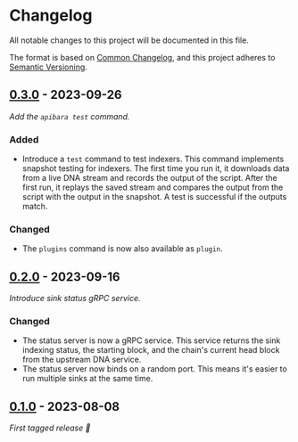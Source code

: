 # Changelog

All notable changes to this project will be documented in this file.

The format is based on [Common Changelog](https://common-changelog.org/), and
this project adheres to
[Semantic Versioning](https://semver.org/spec/v2.0.0.html).

## [0.3.0] - 2023-09-26

_Add the `apibara test` command._

### Added

 - Introduce a `test` command to test indexers. This command implements
   snapshot testing for indexers. The first time you run it, it downloads data
   from a live DNA stream and records the output of the script. After the first
   run, it replays the saved stream and compares the output from the script with
   the output in the snapshot. A test is successful if the outputs match.

### Changed

 - The `plugins` command is now also available as `plugin`.

## [0.2.0] - 2023-09-16

_Introduce sink status gRPC service._

### Changed

 - The status server is now a gRPC service. This service returns the sink
   indexing status, the starting block, and the chain's current head block
   from the upstream DNA service. 
 - The status server now binds on a random port. This means it's easier to run
   multiple sinks at the same time.

## [0.1.0] - 2023-08-08

_First tagged release 🎉_


[0.3.0]: https://github.com/apibara/dna/releases/tag/cli/v0.3.0
[0.2.0]: https://github.com/apibara/dna/releases/tag/cli/v0.2.0
[0.1.0]: https://github.com/apibara/dna/releases/tag/cli/v0.1.0

